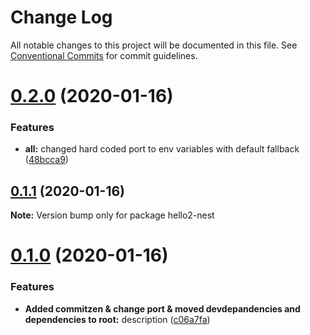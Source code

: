 # Change Log

All notable changes to this project will be documented in this file.
See [Conventional Commits](https://conventionalcommits.org) for commit guidelines.

# [0.2.0](https://github.com/alexsaker/test-lerna-nest/compare/hello2-nest@0.1.1...hello2-nest@0.2.0) (2020-01-16)


### Features

* **all:** changed hard coded port to env variables with default fallback ([48bcca9](https://github.com/alexsaker/test-lerna-nest/commit/48bcca95770119e7aa15eada75d824d156b14b68))





## [0.1.1](https://github.com/alexsaker/test-lerna-nest/compare/hello2-nest@0.1.0...hello2-nest@0.1.1) (2020-01-16)

**Note:** Version bump only for package hello2-nest





# [0.1.0](https://github.com/alexsaker/test-lerna-nest/compare/hello2-nest@0.0.2...hello2-nest@0.1.0) (2020-01-16)


### Features

* **Added commitzen & change port & moved devdepandencies and dependencies to root:** description ([c06a7fa](https://github.com/alexsaker/test-lerna-nest/commit/c06a7fa477eb585334c0660dda2d0a14cba1bedc))
